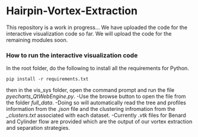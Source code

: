 # Hairpin-Vortex-Extraction
This repository is a work in progress...
We have uploaded the code for the interactive visualization code so far. We will upload the code for the remaining modules soon.

### How to run the interactive visualization code
In the root folder, do the following to install all the requirements for Python.
```
pip install -r requirements.txt
```
then in the vis_sys folder, open the command prompt and run the file *pyecharts_QtWebEngine.py*. 
-Use the browse button to open the file from the folder *full_data*. 
-Doing so will automatically read the tree and profiles information from the *.json* file and the clustering infromation from the *_clusters.txt* associated with each dataset. 
-Currently *.vtk* files for Benard and Cylinder flow are provided which are the output of our vortex extraction and separation strategies. 
